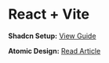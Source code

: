 # React + Vite

**Shadcn Setup:** [View Guide](https://ui.shadcn.com/docs/installation/vite)

**Atomic Design:** [Read Article](https://medium.com/@janelle.wg/atomic-design-pattern-how-to-structure-your-react-application-2bb4d9ca5f97)
